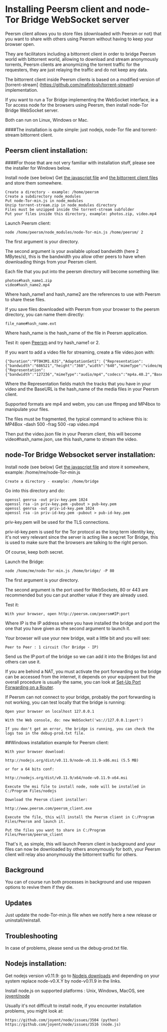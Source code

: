 Installing Peersm client and node-Tor Bridge WebSocket server
===

Peersm client allows you to store files (downloaded with Peersm or not) that you want to share with others using Peersm without having to keep your browser open.

They are facilitators including a bittorrent client in order to bridge Peersm world with bittorrent world, allowing to download and stream anonymously torrents, Peersm clients are anonymizing the torrent traffic for the requesters, they are just relaying the traffic and do not keep any data.

The bittorrent client inside Peersm clients is based on a modified version of [torrent-stream] (https://github.com/mafintosh/torrent-stream) implementation.

If you want to run a Tor Bridge implementing the WebSocket interface, ie a Tor access node for the browsers using Peersm, then install node-Tor Bridge WebSocket server.

Both can run on Linux, Windows or Mac.

####The installation is quite simple: just nodejs, node-Tor file and torrent-stream bittorrent client.

## Peersm client installation:

####For those that are not very familiar with installation stuff, please see the installer for Windows below.

Install node (see below)
Get [the javascript file](http://www.peersm.com/node-Tor-min.js) and [the bittorrent client files](http://www.peersm.com/torrent-stream.zip) and store them somewhere.

	Create a directory - example: /home/peersm
	Create a subdirectory node_modules
	Put node-Tor-min.js in node_modules
	Unzip torrent-stream.zip in node_modules directory
	Files must be unzipped inside the torrent-stream subfolder
	Put your files inside this directory, example: photos.zip, video.mp4

Launch Peersm client:

	node /home/peersm/node_modules/node-Tor-min.js /home/peersm/ 2

The first argument is your directory.

The second argument is your available upload bandwidth (here 2 MBytes/s), this is the bandwidth you allow other peers to have when downloading things from your Peersm client.

Each file that you put into the peersm directory will become something like:

	photos#hash_name1.zip
	video#hash_name2.mp4

Where hash_name1 and hash_name2 are the references to use with Peersm to share these files.

If you save files downloaded with Peersm from your browser to the peersm directory, you can name them directly:

	file_name#hash_name.ext

Where hash_name is the hash_name of the file in Peersm application.

Test it: open [Peersm](http://peersm.com/peersm) and try hash_name1 or 2.

If you want to add a video file for streaming, create a file video.json with:

	{"Duration":"PT0H3M1.63S","AdaptationSet1": {"Representation":{"bandwidth":"686521","height":"360","width":"640","mimeType":"video/mp4","codecs":"avc1.4d401e","BaseURL":"14bfd05a2bec5cd722aee9d7310cef53506b8c3e"}},"AdaptationSet2": {"Representation":{"bandwidth":"127236","mimeType":"audio/mp4","codecs":"mp4a.40.2","BaseURL":"6feb54209e9c42f437a53b0d21e9d4e803cdab63"}}}

Where the Representation fields match the tracks that you have in your video and the BaseURL is the hash_name of the media files in your Peersm client.

Supported formats are mp4 and webm, you can use ffmpeg and MP4box to manipulate your files.

The files must be fragmented, the typical command to achieve this is: MP4Box -dash 500 -frag 500 -rap video.mp4

Then put the video.json file in your Peersm client, this will become video#hash_name.json, use this hash_name to stream the video.

## node-Tor Bridge Websocket server installation:

Install node (see below)
Get [the javascript file](http://www.peersm.com/node-Tor-min.js) and store it somewhere, example: /home/me/node-Tor-min.js

	Create a directory - example: /home/bridge

Go into this directory and do:

	openssl genrsa -out priv-key.pem 1024
	openssl rsa -in priv-key.pem -pubout > pub-key.pem
	openssl genrsa -out priv-id-key.pem 1024
	openssl rsa -in priv-id-key.pem -pubout > pub-id-key.pem

priv-key.pem will be used for the TLS connections.

priv-id-key.pem is used for the Tor protocol as the long term identity key, it's not very relevant since the server is acting like a secret Tor Bridge, this is used to make sure that the browsers are talking to the right person.

Of course, keep both secret.

Launch the Bridge:

	node /home/me/node-Tor-min.js /home/bridge/ -P 80

The first argument is your directory.

The second argument is the port used for WebSockets, 80 or 443 are recommended but you can put another value if they are already used.

Test it:

	With your browser, open http://peersm.com/peersm#IP:port

Where IP is the IP address where you have installed the bridge and port the one that you have given as the second argument to launch it.

Your browser will use your new bridge, wait a little bit and you will see:

	Peer to Peer : 1 circuit (Tor Bridge - IP)

Send us the IP:port of the bridge so we can add it into the Bridges list and others can use it.

If you are behind a NAT, you must activate the port forwarding so the bridge can be accessed from the internet, it depends on your equipment but the overall procedure is usually the same, you can look at [Set-Up Port Forwarding on a Router](http://www.wikihow.com/Set-Up-Port-Forwarding-on-a-Router).

If Peersm can not connect to your bridge, probably the port forwarding is not working, you can test locally that the bridge is running:

	Open your browser on localhost 127.0.0.1

	With the Web console, do: new WebSocket('ws://127.0.0.1:port')

	If you don't get an error, the bridge is running, you can check the logs too in the debug-prod.txt file.

##Windows installation example for Peersm client:

	With your browser download:

	http://nodejs.org/dist/v0.11.9/node-v0.11.9-x86.msi (5.5 MB)

	or for a 64 bits conf:

	http://nodejs.org/dist/v0.11.9/x64/node-v0.11.9-x64.msi

	Execute the msi file to install node, node will be installed in C:/Program Files/nodejs

	Download the Peersm client installer:

	http://www.peersm.com/peersm_client.exe

	Execute the file, this will install the Peersm client in C:/Program Files/Peersm and launch it.

	Put the files you want to share in C:/Program Files/Peersm/peersm_client

That's it, as simple, this will launch Peersm client in background and your files can now be downloaded by others anonymously for both, your Peersm client will relay also anonymously the bittorrent traffic for others.

## Background

You can of course run both processes in background and use respawn options to revive them if they die.

## Updates

Just update the node-Tor-min.js file when we notify here a new release or uninstall/reinstall.

## Troubleshooting

In case of problems, please send us the debug-prod.txt file.

## Nodejs installation:

Get nodejs version v0.11.9: go to [Nodejs downloads](http://nodejs.org/download/) and depending on your system replace node-v0.X.Y by node-v0.11.9 in the links.

Install node.js on supported platforms : Unix, Windows, MacOS, see [joyent/node](https://github.com/joyent/node)

Usually it's not difficult to install node, if you encounter installation problems, you might look at:

	https://github.com/joyent/node/issues/3504 (python)
	https://github.com/joyent/node/issues/3516 (node.js)

